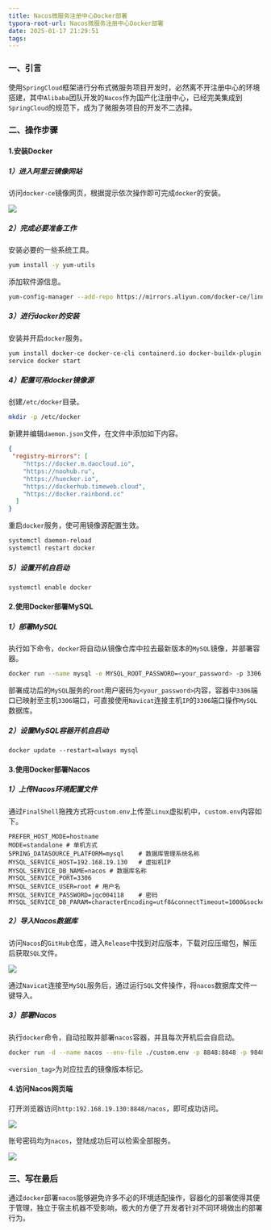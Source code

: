 ```yaml
---
title: Nacos微服务注册中心Docker部署
typora-root-url: Nacos微服务注册中心Docker部署
date: 2025-01-17 21:29:51
tags:
---
```

### 一、引言

使用`SpringCloud`框架进行分布式微服务项目开发时，必然离不开注册中心的环境搭建，其中`Alibaba`团队开发的`Nacos`作为国产化注册中心，已经完美集成到`SpringCloud`的规范下，成为了微服务项目的开发不二选择。

### 二、操作步骤

#### 1.安装Docker

##### 1）进入阿里云镜像网站

访问`docker-ce`镜像网页，根据提示依次操作即可完成`docker`的安装。

![](../Nacos微服务注册中心Docker部署/AliyunMirror.png)

##### 2）完成必要准备工作

安装必要的一些系统工具。

```bash
yum install -y yum-utils
```

添加软件源信息。

```bash
yum-config-manager --add-repo https://mirrors.aliyun.com/docker-ce/linux/centos/docker-ce.repo
```

##### 3）进行docker的安装

安装并开启`docker`服务。

```bash
yum install docker-ce docker-ce-cli containerd.io docker-buildx-plugin docker-compose-plugin
service docker start
```

##### 4）配置可用docker镜像源

创建`/etc/docker`目录。

```bash
mkdir -p /etc/docker
```

新建并编辑`daemon.json`文件，在文件中添加如下内容。

```json
{
 "registry-mirrors": [
    "https://docker.m.daocloud.io",
    "https://noohub.ru",
    "https://huecker.io",
    "https://dockerhub.timeweb.cloud",
    "https://docker.rainbond.cc"
  ]
}
```

重启`docker`服务，使可用镜像源配置生效。

```bash
systemctl daemon-reload
systemctl restart docker
```

##### 5）设置开机自启动

```bash
systemctl enable docker
```

#### 2.使用Docker部署MySQL

##### 1）部署MySQL

执行如下命令，`docker`将自动从镜像仓库中拉去最新版本的`MySQL`镜像，并部署容器。

```bash
docker run --name mysql -e MYSQL_ROOT_PASSWORD=<your_password> -p 3306:3306 -d mysql
```

部署成功后的`MySQL`服务的`root`用户密码为`<your_password>`内容，容器中`3306`端口已映射至主机`3306`端口，可直接使用`Navicat`连接主机`IP`的`3306`端口操作`MySQL`数据库。

##### 2）设置MySQL容器开机自启动

```
docker update --restart=always mysql
```

#### 3.使用Docker部署Nacos

##### 1）上传Nacos环境配置文件

通过`FinalShell`拖拽方式将`custom.env`上传至`Linux`虚拟机中，`custom.env`内容如下。

```properties
PREFER_HOST_MODE=hostname
MODE=standalone	# 单机方式
SPRING_DATASOURCE_PLATFORM=mysql	# 数据库管理系统名称
MYSQL_SERVICE_HOST=192.168.19.130	# 虚拟机IP
MYSQL_SERVICE_DB_NAME=nacos	# 数据库名称
MYSQL_SERVICE_PORT=3306
MYSQL_SERVICE_USER=root	# 用户名
MYSQL_SERVICE_PASSWORD=jqc004118	# 密码
MYSQL_SERVICE_DB_PARAM=characterEncoding=utf8&connectTimeout=1000&socketTimeout=3000&autoReconnect=true&useSSL=false&allowPublicKeyRetrieval=true&serverTimezone=Asia/Shanghai
```

##### 2）导入Nacos数据库

访问`Nacos`的`GitHub`仓库，进入`Release`中找到对应版本，下载对应压缩包，解压后获取`SQL`文件。

![](../Nacos微服务注册中心Docker部署/NacosGitHubRelease.png)

通过`Navicat`连接至`MySQL`服务后，通过运行`SQL`文件操作，将`nacos`数据库文件一键导入。

##### 3）部署Nacos

执行`docker`命令，自动拉取并部署`nacos`容器，并且每次开机后会自启动。

```bash
docker run -d --name nacos --env-file ./custom.env -p 8848:8848 -p 9848:9848 -p 9849:9849 --restart=always nacos/nacos-server:<version_tag>
```

`<version_tag>`为对应拉去的镜像版本标记。

#### 4.访问Nacos网页端

打开浏览器访问`http:192.168.19.130:8848/nacos`，即可成功访问。

![](../Nacos微服务注册中心Docker部署/NacosPage-1.png)

账号密码均为`nacos`，登陆成功后可以检索全部服务。

![](../Nacos微服务注册中心Docker部署/NacosPage-2.png)

### 三、写在最后

通过`docker`部署`nacos`能够避免许多不必的环境适配操作，容器化的部署使得其便于管理，独立于宿主机器不受影响，极大的方便了开发者针对不同环境做出的部署行为。
